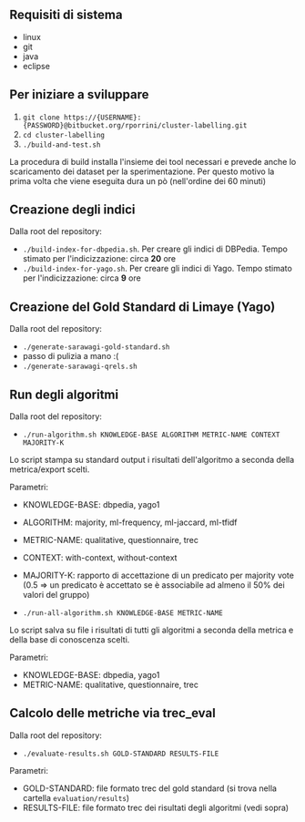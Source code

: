 ## Requisiti di sistema

* linux
* git
* java
* eclipse

## Per iniziare a sviluppare

1. ```git clone https://{USERNAME}:{PASSWORD}@bitbucket.org/rporrini/cluster-labelling.git```
2. ```cd cluster-labelling```
3. ```./build-and-test.sh```

La procedura di build installa l'insieme dei tool necessari e prevede anche lo scaricamento dei dataset per la sperimentazione. Per questo motivo la prima volta che viene eseguita dura un pò (nell'ordine dei 60 minuti)

## Creazione degli indici
Dalla root del repository:

* ```./build-index-for-dbpedia.sh```. Per creare gli indici di DBPedia. Tempo stimato per l'indicizzazione: circa __20__ ore
* ```./build-index-for-yago.sh```. Per creare gli indici di Yago. Tempo stimato per l'indicizzazione: circa __9__ ore

## Creazione del Gold Standard di Limaye (Yago)
Dalla root del repository:

* ```./generate-sarawagi-gold-standard.sh```
* passo di pulizia a mano :(
* ```./generate-sarawagi-qrels.sh```

## Run degli algoritmi
Dalla root del repository:

* ```./run-algorithm.sh KNOWLEDGE-BASE ALGORITHM METRIC-NAME CONTEXT MAJORITY-K```

Lo script stampa su standard output i risultati dell'algoritmo a seconda della metrica/export scelti.

Parametri:

* KNOWLEDGE-BASE: dbpedia, yago1
* ALGORITHM: majority, ml-frequency, ml-jaccard, ml-tfidf
* METRIC-NAME: qualitative, questionnaire, trec
* CONTEXT: with-context, without-context
* MAJORITY-K: rapporto di accettazione di un predicato per majority vote (0.5 => un predicato è accettato se è associabile ad almeno il 50% dei valori del gruppo)


* ```./run-all-algorithm.sh KNOWLEDGE-BASE METRIC-NAME```

Lo script salva su file i risultati di tutti gli algoritmi a seconda della metrica e della base di conoscenza scelti.

Parametri:

* KNOWLEDGE-BASE: dbpedia, yago1
* METRIC-NAME: qualitative, questionnaire, trec

## Calcolo delle metriche via trec_eval
Dalla root del repository:

* ```./evaluate-results.sh GOLD-STANDARD RESULTS-FILE```

Parametri:

* GOLD-STANDARD: file formato trec del gold standard (si trova nella cartella ```evaluation/results```)
* RESULTS-FILE: file formato trec dei risultati degli algoritmi (vedi sopra)


